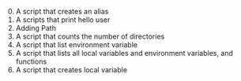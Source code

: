 0. A script that creates an alias
1. A scripts that print hello user
2. Adding Path
3. A script that counts the number of directories
4. A script that list environment variable
5. A script that lists all local variables and environment variables, and functions
6. A script that creates local variable
